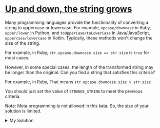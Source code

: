 # [Up and down, the string grows](https://www.codewars.com/kata/644b17b56ed5527b09057987)

Many programming languages provide the functionality of converting a string to uppercase or lowercase. For example,
`upcase/downcase` in Ruby, `upper/lower` in Python, and `toUpperCase/toLowerCase` in Java/JavaScript,
`uppercase/lowercase` in Kotlin. Typically, these methods won't change the size of the string.

For example, in Ruby, `str.upcase.downcase.size == str.size` is `true` for most cases.

However, in some special cases, the length of the transformed string may be longer than the original. Can you find a
string that satisfies this criteria?

For example, in Ruby, That means `str.upcase.downcase.size > str.size`

You should just set the value of `STRANGE_STRING` to meet the previous criteria.

Note: Meta programming is not allowed in this kata. So, the size of your solution is limited.

<details><summary>My Solution</summary>

```js
const STRANGE_STRING = "ß";
```

</details>
